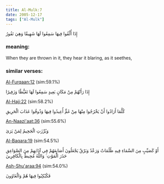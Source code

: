 ```yaml
---
title: Al-Mulk:7
date: 2005-12-17
tags: ["Al-Mulk"]
---
```

إِذَا أُلْقُوا فِيهَا سَمِعُوا لَهَا شَهِيقًا وَهِيَ تَفُورُ
### meaning: 
When they are thrown in it, they hear it blaring, as it seethes,
### similar verses: 

[Al-Furqaan:12](/25/12) (sim:59.1%)

إِذَا رَأَتْهُمْ مِنْ مَكَانٍ بَعِيدٍ سَمِعُوا لَهَا تَغَيُّظًا وَزَفِيرًا

[Al-Hajj:22](/22/22) (sim:58.2%)

كُلَّمَا أَرَادُوا أَنْ يَخْرُجُوا مِنْهَا مِنْ غَمٍّ أُعِيدُوا فِيهَا وَذُوقُوا عَذَابَ الْحَرِيقِ

[An-Naazi'aat:36](/79/36) (sim:55.6%)

وَبُرِّزَتِ الْجَحِيمُ لِمَنْ يَرَىٰ

[Al-Baqara:19](/2/19) (sim:54.5%)

أَوْ كَصَيِّبٍ مِنَ السَّمَاءِ فِيهِ ظُلُمَاتٌ وَرَعْدٌ وَبَرْقٌ يَجْعَلُونَ أَصَابِعَهُمْ فِي آذَانِهِمْ مِنَ الصَّوَاعِقِ حَذَرَ الْمَوْتِ ۚ وَاللَّهُ مُحِيطٌ بِالْكَافِرِينَ

[Ash-Shu'araa:94](/26/94) (sim:54.0%)

فَكُبْكِبُوا فِيهَا هُمْ وَالْغَاوُونَ

